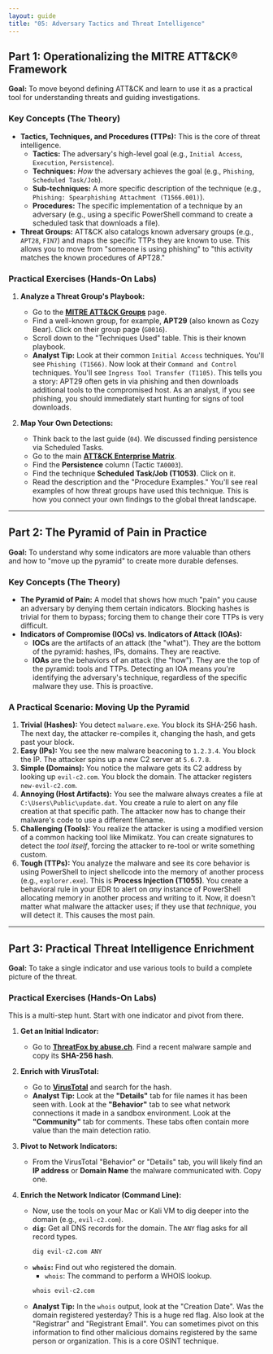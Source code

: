 ```yaml
---
layout: guide
title: "05: Adversary Tactics and Threat Intelligence"
---
```


## Part 1: Operationalizing the MITRE ATT&CK® Framework

**Goal:** To move beyond defining ATT&CK and learn to use it as a practical tool for understanding threats and guiding investigations.

### Key Concepts (The Theory)

- **Tactics, Techniques, and Procedures (TTPs):** This is the core of threat intelligence.
  - **Tactics:** The adversary's high-level goal (e.g., `Initial Access`, `Execution`, `Persistence`).
  - **Techniques:** _How_ the adversary achieves the goal (e.g., `Phishing`, `Scheduled Task/Job`).
  - **Sub-techniques:** A more specific description of the technique (e.g., `Phishing: Spearphishing Attachment (T1566.001)`).
  - **Procedures:** The specific implementation of a technique by an adversary (e.g., using a specific PowerShell command to create a scheduled task that downloads a file).
- **Threat Groups:** ATT&CK also catalogs known adversary groups (e.g., `APT28`, `FIN7`) and maps the specific TTPs they are known to use. This allows you to move from "someone is using phishing" to "this activity matches the known procedures of APT28."

### Practical Exercises (Hands-On Labs)

1.  **Analyze a Threat Group's Playbook:**

    - Go to the **[MITRE ATT&CK Groups](https://attack.mitre.org/groups/)** page.
    - Find a well-known group, for example, **APT29** (also known as Cozy Bear). Click on their group page (`G0016`).
    - Scroll down to the "Techniques Used" table. This is their known playbook.
    - **Analyst Tip:** Look at their common `Initial Access` techniques. You'll see `Phishing (T1566)`. Now look at their `Command and Control` techniques. You'll see `Ingress Tool Transfer (T1105)`. This tells you a story: APT29 often gets in via phishing and then downloads additional tools to the compromised host. As an analyst, if you see phishing, you should immediately start hunting for signs of tool downloads.

2.  **Map Your Own Detections:**
    - Think back to the last guide (`04`). We discussed finding persistence via Scheduled Tasks.
    - Go to the main **[ATT&CK Enterprise Matrix](https://attack.mitre.org/matrices/enterprise/)**.
    - Find the **Persistence** column (Tactic `TA0003`).
    - Find the technique **Scheduled Task/Job (T1053)**. Click on it.
    - Read the description and the "Procedure Examples." You'll see real examples of how threat groups have used this technique. This is how you connect your own findings to the global threat landscape.

---

## Part 2: The Pyramid of Pain in Practice

**Goal:** To understand why some indicators are more valuable than others and how to "move up the pyramid" to create more durable defenses.

### Key Concepts (The Theory)

- **The Pyramid of Pain:** A model that shows how much "pain" you cause an adversary by denying them certain indicators. Blocking hashes is trivial for them to bypass; forcing them to change their core TTPs is very difficult.
- **Indicators of Compromise (IOCs) vs. Indicators of Attack (IOAs):**
  - **IOCs** are the artifacts of an attack (the "what"). They are the bottom of the pyramid: hashes, IPs, domains. They are reactive.
  - **IOAs** are the behaviors of an attack (the "how"). They are the top of the pyramid: tools and TTPs. Detecting an IOA means you're identifying the adversary's technique, regardless of the specific malware they use. This is proactive.

### A Practical Scenario: Moving Up the Pyramid

1.  **Trivial (Hashes):** You detect `malware.exe`. You block its SHA-256 hash. The next day, the attacker re-compiles it, changing the hash, and gets past your block.
2.  **Easy (IPs):** You see the new malware beaconing to `1.2.3.4`. You block the IP. The attacker spins up a new C2 server at `5.6.7.8`.
3.  **Simple (Domains):** You notice the malware gets its C2 address by looking up `evil-c2.com`. You block the domain. The attacker registers `new-evil-c2.com`.
4.  **Annoying (Host Artifacts):** You see the malware always creates a file at `C:\Users\Public\update.dat`. You create a rule to alert on any file creation at that specific path. The attacker now has to change their malware's code to use a different filename.
5.  **Challenging (Tools):** You realize the attacker is using a modified version of a common hacking tool like Mimikatz. You can create signatures to detect the _tool itself_, forcing the attacker to re-tool or write something custom.
6.  **Tough (TTPs):** You analyze the malware and see its core behavior is using PowerShell to inject shellcode into the memory of another process (e.g., `explorer.exe`). This is **Process Injection (T1055)**. You create a behavioral rule in your EDR to alert on _any_ instance of PowerShell allocating memory in another process and writing to it. Now, it doesn't matter what malware the attacker uses; if they use that _technique_, you will detect it. This causes the most pain.

---

## Part 3: Practical Threat Intelligence Enrichment

**Goal:** To take a single indicator and use various tools to build a complete picture of the threat.

### Practical Exercises (Hands-On Labs)

This is a multi-step hunt. Start with one indicator and pivot from there.

1.  **Get an Initial Indicator:**

    - Go to **[ThreatFox by abuse.ch](https://threatfox.abuse.ch/browse/)**. Find a recent malware sample and copy its **SHA-256 hash**.

2.  **Enrich with VirusTotal:**

    - Go to **[VirusTotal](https://www.virustotal.com/)** and search for the hash.
    - **Analyst Tip:** Look at the **"Details"** tab for file names it has been seen with. Look at the **"Behavior"** tab to see what network connections it made in a sandbox environment. Look at the **"Community"** tab for comments. These tabs often contain more value than the main detection ratio.

3.  **Pivot to Network Indicators:**

    - From the VirusTotal "Behavior" or "Details" tab, you will likely find an **IP address** or **Domain Name** the malware communicated with. Copy one.

4.  **Enrich the Network Indicator (Command Line):**
    - Now, use the tools on your Mac or Kali VM to dig deeper into the domain (e.g., `evil-c2.com`).
    - **`dig`:** Get all DNS records for the domain. The `ANY` flag asks for all record types.
      ```bash
      dig evil-c2.com ANY
      ```
    - **`whois`:** Find out who registered the domain.
      - `whois`: The command to perform a WHOIS lookup.
      ```bash
      whois evil-c2.com
      ```
    - **Analyst Tip:** In the `whois` output, look at the "Creation Date". Was the domain registered yesterday? This is a huge red flag. Also look at the "Registrar" and "Registrant Email". You can sometimes pivot on this information to find other malicious domains registered by the same person or organization. This is a core OSINT technique.
